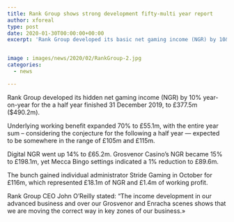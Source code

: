 ```yaml
---
title: Rank Group shows strong development fifty-multi year report
author: xforeal 
type: post
date: 2020-01-30T00:00:00+00:00
excerpt: 'Rank Group developed its basic net gaming income (NGR) by 10&amp;percnt; year-on-year for the a half year finished 31 December 2019, to &amp;pound;377 '


image : images/news/2020/02/RankGroup-2.jpg
categories:
  - news

---
```

Rank Group developed its hidden net gaming income (NGR) by 10&percnt; year-on-year for the a half year finished 31 December 2019, to &pound;377.5m ($490.2m).

Underlying working benefit expanded 70&percnt; to &pound;55.1m, with the entire year sum &ndash; considering the conjecture for the following a half year &#8212; expected to be somewhere in the range of &pound;105m and &pound;115m.

Digital NGR went up 14&percnt; to &pound;65.2m. Grosvenor Casino&rsquo;s NGR became 15&percnt; to &pound;198.1m, yet Mecca Bingo settings indicated a 1&percnt; reduction to &pound;89.6m.

The bunch gained individual administrator Stride Gaming in October for &pound;116m, which represented &pound;18.1m of NGR and &pound;1.4m of working profit.

Rank Group CEO John O&rsquo;Reilly stated: &ldquo;The income development in our advanced business and over our Grosvenor and Enracha scenes shows that we are moving the correct way in key zones of our business.&#187;